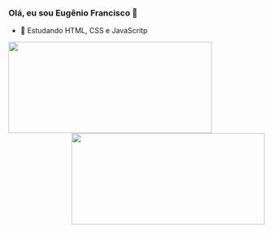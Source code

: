 ###   Olá, eu sou Eugênio Francisco 👋

- 🌱 Estudando HTML, CSS e JavaScritp

<div align="center" display="inline-blocks">
  <a href="https://github.com/eugeniofr1">
  <img align="left" height="180em" width="400em" src="https://github-readme-stats.vercel.app/api?username=eugeniofr1&show_icons=true&theme=dracula&include_all_commits=true&count_private=true"/>
  <img align= "right" height="180em" width="380em" src="https://github-readme-stats.vercel.app/api/top-langs/?username=eugeniofr1&layout=compact&langs_count=7&theme=dracula"/>
</div>
